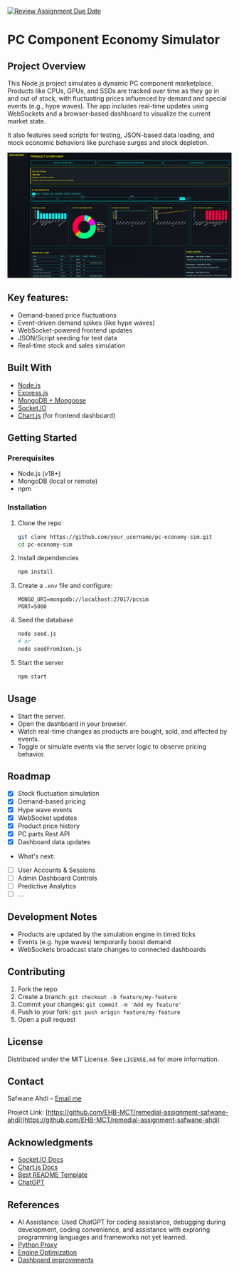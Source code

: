 [![Review Assignment Due Date](https://classroom.github.com/assets/deadline-readme-button-22041afd0340ce965d47ae6ef1cefeee28c7c493a6346c4f15d667ab976d596c.svg)](https://classroom.github.com/a/BhMy8Rjk)

# PC Component Economy Simulator

## Project Overview

This Node.js project simulates a dynamic PC component marketplace. Products like CPUs, GPUs, and SSDs are tracked over time as they go in and out of stock, with fluctuating prices influenced by demand and special events (e.g., hype waves). The app includes real-time updates using WebSockets and a browser-based dashboard to visualize the current market state.

It also features seed scripts for testing, JSON-based data loading, and mock economic behaviors like purchase surges and stock depletion.

<img width="600" src="assets/dashboard.PNG" alt="Dashboard Screenshot">

## Key features:
- Demand-based price fluctuations
- Event-driven demand spikes (like hype waves)
- WebSocket-powered frontend updates
- JSON/Script seeding for test data
- Real-time stock and sales simulation

## Built With

* [Node.js](https://nodejs.org/)
* [Express.js](https://expressjs.com/)
* [MongoDB + Mongoose](https://mongoosejs.com/)
* [Socket.IO](https://socket.io/)
* [Chart.js](https://www.chartjs.org/) (for frontend dashboard)

## Getting Started

### Prerequisites

- Node.js (v18+)
- MongoDB (local or remote)
- npm

### Installation

1. Clone the repo
   ```sh
   git clone https://github.com/your_username/pc-economy-sim.git
   cd pc-economy-sim
   ```

2. Install dependencies
   ```sh
   npm install
   ```

3. Create a `.env` file and configure:
   ```env
   MONGO_URI=mongodb://localhost:27017/pcsim
   PORT=5000
   ```

4. Seed the database
   ```sh
   node seed.js
   # or
   node seedFromJson.js
   ```

5. Start the server
   ```sh
   npm start
   ```

## Usage

- Start the server.
- Open the dashboard in your browser.
- Watch real-time changes as products are bought, sold, and affected by events.
- Toggle or simulate events via the server logic to observe pricing behavior.

## Roadmap

- [x] Stock fluctuation simulation
- [x] Demand-based pricing
- [x] Hype wave events
- [x] WebSocket updates
- [x] Product price history
- [x] PC parts Rest API
- [x] Dashboard data updates
- What's next:
- [ ] User Accounts & Sessions
- [ ] Admin Dashboard Controls
- [ ] Predictive Analytics
- [ ] ...

## Development Notes

- Products are updated by the simulation engine in timed ticks
- Events (e.g. hype waves) temporarily boost demand
- WebSockets broadcast state changes to connected dashboards

## Contributing

1. Fork the repo
2. Create a branch: `git checkout -b feature/my-feature`
3. Commit your changes: `git commit -m 'Add my feature'`
4. Push to your fork: `git push origin feature/my-feature`
5. Open a pull request

## License

Distributed under the MIT License. See `LICENSE.md` for more information.


## Contact

Safwane Ahdi – [Email me](mailto:safwane.ahdi@student.ehb.be)

Project Link: [https://github.com/EHB-MCT/remedial-assignment-safwane-ahdi](https://github.com/EHB-MCT/remedial-assignment-safwane-ahdi)


## Acknowledgments

- [Socket.IO Docs](https://socket.io/docs)
- [Chart.js Docs](https://www.chartjs.org/docs/)
- [Best README Template](https://github.com/othneildrew/Best-README-Template)
- [ChatGPT](https://chatgpt.com/)

## References

- AI Assistance: Used ChatGPT for coding assistance, debugging during development, coding convenience, and assistance with exploring programming languages and frameworks not yet learned.
- [Python Proxy](https://chatgpt.com/share/68a06ebf-a9b4-8001-97c7-74bf386f303b)
- [Engine Optimization](https://chatgpt.com/share/68a06fd2-23bc-8001-81cb-b5f6581942d9)
- [Dashboard improvements](https://chatgpt.com/share/68a07021-1604-8001-be04-59775d142c1b)